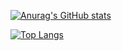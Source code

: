 [![Anurag's GitHub stats](https://github-readme-stats.vercel.app/api?username=ngwind&show_icons=true&count_private=true&theme=radical)](https://github.com/anuraghazra/github-readme-stats)

[![Top Langs](https://github-readme-stats.vercel.app/api/top-langs/?username=ngwind&theme=radical&layout=compact)](https://github.com/anuraghazra/github-readme-stats)
